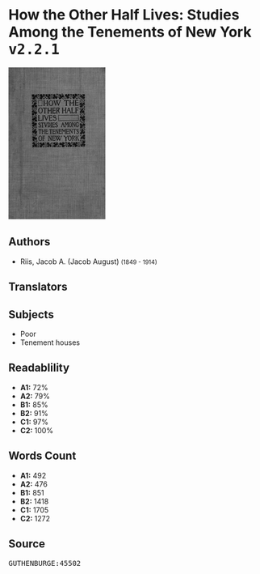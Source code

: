 # How the Other Half Lives: Studies Among the Tenements of New York <kbd>v2.2.1</kbd>

![](./cover.medium.jpg "")

## Authors


 - Riis, Jacob A. (Jacob August) <small>(1849 - 1914)</small>

## Translators



## Subjects


 - Poor
 - Tenement houses

## Readablility


 - **A1:** 72%
 - **A2:** 79%
 - **B1:** 85%
 - **B2:** 91%
 - **C1:** 97%
 - **C2:** 100%

## Words Count


 - **A1:** 492
 - **A2:** 476
 - **B1:** 851
 - **B2:** 1418
 - **C1:** 1705
 - **C2:** 1272

## Source


<kbd>GUTHENBURGE:45502</kbd>
